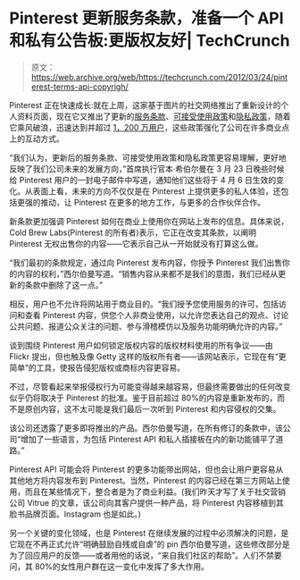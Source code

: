 # Pinterest 更新服务条款，准备一个 API 和私有公告板:更版权友好| TechCrunch

> 原文：<https://web.archive.org/web/https://techcrunch.com/2012/03/24/pinterest-terms-api-copyrigh/>

Pinterest 正在快速成长:就在上周，这家基于图片的社交网络推出了重新设计的个人资料页面，现在它又推出了更新的[服务条款](https://web.archive.org/web/20230402225451/http://pinterest.com/about/terms/)、[可接受使用政策](https://web.archive.org/web/20230402225451/http://pinterest.com/about/use/)和[隐私政策](https://web.archive.org/web/20230402225451/http://pinterest.com/about/privacy/)，随着它乘风破浪，迅速达到并超过 [1，200 万用户](https://web.archive.org/web/20230402225451/https://techcrunch.com/2012/03/14/this-is-everything-you-need-to-know-about-pinterest-infographic/)，这些政策强化了公司在许多商业点上的互动方式。

“我们认为，更新后的服务条款、可接受使用政策和隐私政策更容易理解，更好地反映了我们公司未来的发展方向，”首席执行官本·希伯尔曼在 3 月 23 日晚些时候给 Pinterest 用户的一封电子邮件中写道，通知他们这些将于 4 月 6 日生效的变化。从表面上看，未来的方向不仅仅是在 Pinterest 上提供更多的私人体验，还包括更强的推动，让 Pinterest 在更多的地方工作，与更多的合作伙伴合作。

新条款更加强调 Pinterest 如何在商业上使用你在网站上发布的信息。具体来说，Cold Brew Labs(Pinterest 的所有者)表示，它正在改变其条款，以阐明 Pinterest 无权出售你的内容——它表示自己从一开始就没有打算这么做。

“我们最初的条款规定，通过向 Pinterest 发布内容，你授予 Pinterest 我们出售你的内容的权利，”西尔伯曼写道。“销售内容从来都不是我们的意图，我们已经从更新的条款中删除了这一点。”

相反，用户也不允许将网站用于商业目的。“我们授予您使用服务的许可，包括访问和查看 Pinterest 内容，供您个人非商业使用，以允许您表达自己的观点、讨论公共问题、报道公众关注的问题、参与滑稽模仿以及服务功能明确允许的内容。”

谈到围绕 Pinterest 用户如何锁定版权内容的版权材料使用的所有争议——由 Flickr 提出，但也触及像 Getty 这样的版权所有者——该网站表示，它现在有“更简单”的工具，使报告侵犯版权或商标内容更容易。

不过，尽管看起来举报侵权行为可能变得越来越容易，但最终需要做出的任何改变似乎仍将取决于 Pinterest 的批准。鉴于目前超过 80%的内容是重新发布的，而不是原创内容，这不太可能是我们最后一次听到 Pinterest 和内容侵权的交集。

该公司还透露了更多即将推出的产品。西尔伯曼写道，在所有修订的条款中，该公司“增加了一些语言，为包括 Pinterest API 和私人插接板在内的新功能铺平了道路。”

Pinterest API 可能会将 Pinterest 的更多功能带出网站，但也会让用户更容易从其他地方将内容发布到 Pinterest。当然，Pinterest 的内容已经在第三方网站上使用，而且在某些情况下，整合者是为了商业利益。(我们昨天才写了关于社交营销公司 Vitrue 的文章，该公司向其客户提供一种产品，将 Pinterest 内容移植到其脸书品牌页面。Instagram 也是如此。)

另一个关键的变化领域，也是 Pinterest 在继续发展的过程中必须解决的问题，是它现在不再正式允许“明确鼓励自残或自虐”的 pin 西尔伯曼写道，这些修改部分是为了回应用户的反馈——或者用他的话说，“来自我们社区的帮助”。人们不禁要问，其 80%的女性用户群在这一变化中发挥了多大作用。